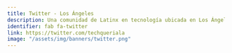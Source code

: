 ```yaml
---
title: Twitter - Los Ángeles
description: Una comunidad de Latinx en tecnología ubicada en Los Ángeles donde alojamos reuniones sobre tecnología y eventos sociales/comidas.
identifier: fab fa-twitter
link: https://twitter.com/techqueriala
image: "/assets/img/banners/twitter.png"
---
```

